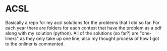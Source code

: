 # ACSL
Basically a repo for my acsl solutions for the problems that I did so far. 
For each year there are folders for each contest that have the problem as a pdf along with my solution (python).
All of the solutions (so far?) are "one-liners" as they only take up one line, also my thought process of how I got to the onliner is commented. 
